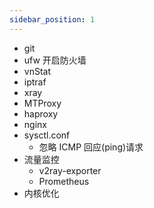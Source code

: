 ```yaml
---
sidebar_position: 1
---
```


- git
- ufw 开启防火墙
- vnStat
- iptraf
- xray
- MTProxy
- haproxy
- nginx
- sysctl.conf
  - 忽略 ICMP 回应(ping)请求
- 流量监控 
  - v2ray-exporter
  - Prometheus
- 内核优化

